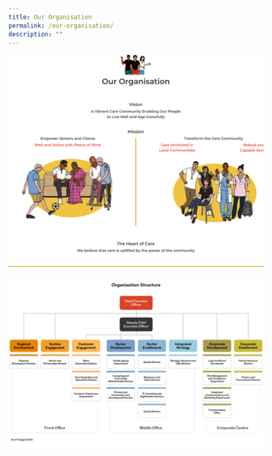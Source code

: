 ```yaml
---
title: Our Organisation
permalink: /our-organisation/
description: ""
---
```

![](/images/our-organisation-2.png)

![](/images/aic-organisation-structure-chart.png)